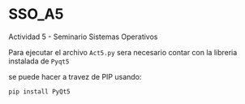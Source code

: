 # SSO_A5
Actividad 5 - Seminario Sistemas Operativos

Para ejecutar el archivo `Act5.py` sera necesario contar con la libreria instalada de `Pyqt5`


se puede hacer a travez de PIP usando: 
```
pip install PyQt5
```
